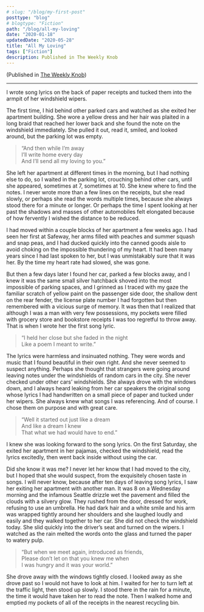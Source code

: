 ```yaml
---
# slug: "/blog/my-first-post"
posttype: "blog"
# blogtype: "Fiction"
path: "/blog/all-my-loving"
date: "2020-01-18"
updatedDate: "2020-05-28"
title: "All My Loving"
tags: ["Fiction"]
description: Published in The Weekly Knob
---
```


(Published in [The Weekly Knob](https://theweeklyknob.com/all-my-loving-acc7c256e7d9))

---

I wrote song lyrics on the back of paper receipts and tucked them into the armpit of her windshield wipers.

The first time, I hid behind other parked cars and watched as she exited her apartment building. She wore a yellow dress and her hair was plaited in a long braid that reached her lower back and she found the note on the windshield immediately. She pulled it out, read it, smiled, and looked around, but the parking lot was empty.

>“And then while I’m away\
I’ll write home every day\
And I’ll send all my loving to you.”

She left her apartment at different times in the morning, but I had nothing else to do, so I waited in the parking lot, crouching behind other cars, until she appeared, sometimes at 7, sometimes at 10. She knew where to find the notes. I never wrote more than a few lines on the receipts, but she read slowly, or perhaps she read the words multiple times, because she always stood there for a minute or longer. Or perhaps the time I spent looking at her past the shadows and masses of other automobiles felt elongated because of how fervently I wished the distance to be reduced.

I had moved within a couple blocks of her apartment a few weeks ago. I had seen her first at Safeway, her arms filled with peaches and summer squash and snap peas, and I had ducked quickly into the canned goods aisle to avoid choking on the impossible thundering of my heart. It had been many years since I had last spoken to her, but I was unmistakably sure that it was her. By the time my heart rate had slowed, she was gone.

But then a few days later I found her car, parked a few blocks away, and I knew it was the same small silver hatchback shoved into the most impossible of parking spaces, and I grinned as I traced with my gaze the familiar scratch of yellow paint on the passenger side door, the shallow dent on the rear fender, the license plate number I had forgotten but then remembered with a vicious surge of memory. It was then that I realized that although I was a man with very few possessions, my pockets were filled with grocery store and bookstore receipts I was too regretful to throw away. That is when I wrote her the first song lyric.

>“I held her close but she faded in the night\
Like a poem I meant to write.”

The lyrics were harmless and insinuated nothing. They were words and music that I found beautiful in their own right. And she never seemed to suspect anything. Perhaps she thought that strangers were going around leaving notes under the windshields of random cars in the city. She never checked under other cars’ windshields. She always drove with the windows down, and I always heard leaking from her car speakers the original song whose lyrics I had handwritten on a small piece of paper and tucked under her wipers. She always knew what songs I was referencing. And of course. I chose them on purpose and with great care.

>“Well it started out just like a dream\
And like a dream I knew\
That what we had would have to end.”

I knew she was looking forward to the song lyrics. On the first Saturday, she exited her apartment in her pajamas, checked the windshield, read the lyrics excitedly, then went back inside without using the car.

Did she know it was me? I never let her know that I had moved to the city, but I hoped that she would suspect, from the exquisitely chosen taste in songs. I will never know, because after ten days of leaving song lyrics, I saw her exiting her apartment with another man. It was 8 on a Wednesday morning and the infamous Seattle drizzle wet the pavement and filled the clouds with a silvery glow. They rushed from the door, dressed for work, refusing to use an umbrella. He had dark hair and a white smile and his arm was wrapped tightly around her shoulders and she laughed loudly and easily and they walked together to her car. She did not check the windshield today. She slid quickly into the driver’s seat and turned on the wipers. I watched as the rain melted the words onto the glass and turned the paper to watery pulp.

>“But when we meet again, introduced as friends,\
Please don’t let on that you knew me when\
I was hungry and it was your world.”

She drove away with the windows tightly closed. I looked away as she drove past so I would not have to look at him. I waited for her to turn left at the traffic light, then stood up slowly. I stood there in the rain for a minute, the time it would have taken her to read the note. Then I walked home and emptied my pockets of all of the receipts in the nearest recycling bin.